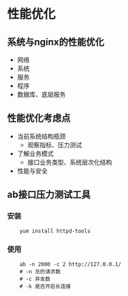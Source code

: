 # 性能优化

## 系统与nginx的性能优化

* 网络
* 系统
* 服务
* 程序
* 数据库、底层服务

## 性能优化考虑点

* 当前系统结构瓶颈
  * 观察指标、压力测试
* 了解业务模式
  * 接口业务类型、系统层次化结构 
* 性能与安全

## ab接口压力测试工具

### 安装

```text
    yum install httpd-tools
```

### 使用

```text
    ab -n 2000 -c 2 http://127.0.0.1/
    # -n 总的请求数
    # -c 并发数
    # -k 是否开启长连接
```

